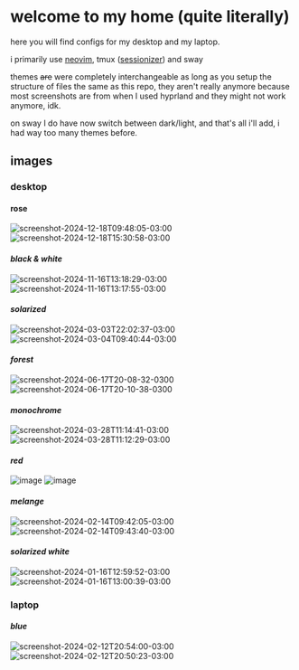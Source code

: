 # welcome to my home (quite literally)

here you will find configs for my desktop and my laptop.

i primarily use [neovim](https://github.com/jabuxas/nvim.config), tmux ([sessionizer](https://github.com/jrmoulton/tmux-sessionizer)) and sway

themes ~~are~~ were completely interchangeable as long as you setup the structure of files the same as this repo, they aren't really anymore because most screenshots are from when I used hyprland and they might not work anymore, idk.

on sway I do have now switch between dark/light, and that's all i'll add, i had way too many themes before.

## images

### desktop

#### rose

![screenshot-2024-12-18T09:48:05-03:00](https://github.com/user-attachments/assets/a3483487-025e-4cd3-8c74-8bdea52eb46f)
![screenshot-2024-12-18T15:30:58-03:00](https://github.com/user-attachments/assets/60e8b127-be2c-408c-a2d3-e248c883f9a2)

#### _black & white_

![screenshot-2024-11-16T13:18:29-03:00](https://github.com/user-attachments/assets/0ab6e8f7-7f56-4269-a71d-4fe657800ffc)
![screenshot-2024-11-16T13:17:55-03:00](https://github.com/user-attachments/assets/558dc038-2802-4b1a-9159-c040754dbad5)

#### _solarized_

![screenshot-2024-03-03T22:02:37-03:00](https://github.com/jabuxas/configs/assets/94939040/38926b19-d50e-4da0-90ee-05095cd9a964)
![screenshot-2024-03-04T09:40:44-03:00](https://github.com/jabuxas/configs/assets/94939040/b685cb38-77b8-4038-8319-1c60e6736ee5)

#### _forest_

![screenshot-2024-06-17T20-08-32-0300](https://github.com/jabuxas/configs/assets/94939040/9541ade6-cb36-40a4-8629-85b125847f65)
![screenshot-2024-06-17T20-10-38-0300](https://github.com/jabuxas/configs/assets/94939040/91b09dff-89c7-48a3-aa10-88611b510f5b)

#### _monochrome_

![screenshot-2024-03-28T11:14:41-03:00](https://github.com/jabuxas/configs/assets/94939040/7915aa32-5e7f-41ea-9cea-6f1231244d2d)
![screenshot-2024-03-28T11:12:29-03:00](https://github.com/jabuxas/configs/assets/94939040/a4d0b289-9946-4679-96d4-6da5e965f264)

#### _red_

![image](https://github.com/jabuxas/configs/assets/94939040/8382c15b-3942-4a30-97b4-e1e0d25be403)
![image](https://github.com/jabuxas/configs/assets/94939040/815cd88c-6769-4f7b-9542-ce4881898bd3)

#### _melange_

![screenshot-2024-02-14T09:42:05-03:00](https://github.com/jabuxas/configs/assets/94939040/ce43ed68-3e1b-4864-ba20-8e414d35b011)
![screenshot-2024-02-14T09:43:40-03:00](https://github.com/jabuxas/configs/assets/94939040/bbaf83b2-1dc3-4d28-a134-ddcaf5758ddd)

#### _solarized white_

![screenshot-2024-01-16T12:59:52-03:00](https://github.com/jabuxas/configs/assets/94939040/9312d74f-bbcf-457d-9d2c-c253ba71039f)
![screenshot-2024-01-16T13:00:39-03:00](https://github.com/jabuxas/configs/assets/94939040/a80c8b26-020d-4040-94d1-824b11a3ab5f)

### laptop

#### _blue_

![screenshot-2024-02-12T20:54:00-03:00](https://github.com/jabuxas/configs/assets/94939040/843c86a9-f964-45a6-b2ba-f7e9e95e146c)
![screenshot-2024-02-12T20:50:23-03:00](https://github.com/jabuxas/configs/assets/94939040/7cc37a7c-f29f-404c-8961-5e05596b1248)
